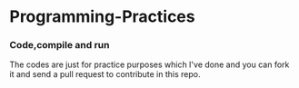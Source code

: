 # Programming-Practices
### Code,compile and run
The codes are just for practice purposes which I've done and you can fork it and send a pull request to contribute in this repo.
